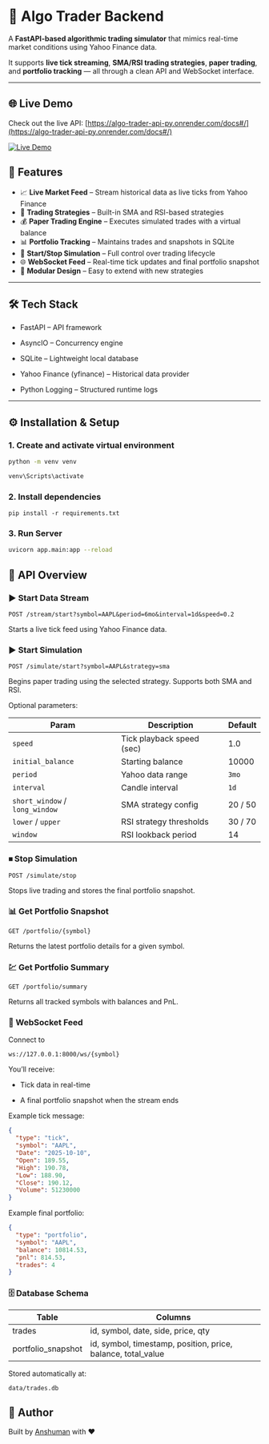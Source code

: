 # 🧠 Algo Trader Backend

A **FastAPI-based algorithmic trading simulator** that mimics real-time market conditions using Yahoo Finance data.  

It supports **live tick streaming**, **SMA/RSI trading strategies**, **paper trading**, and **portfolio tracking** — all through a clean API and WebSocket interface.

---

## 🌐 Live Demo

Check out the live API: [https://algo-trader-api-py.onrender.com/docs#/](https://algo-trader-api-py.onrender.com/docs#/)

[![Live Demo](https://img.shields.io/badge/-LIVE_DEMO-2ea44f?style=for-the-badge)](https://algo-trader-api-py.onrender.com/docs#/)

## 🚀 Features

- 📈 **Live Market Feed** – Stream historical data as live ticks from Yahoo Finance  
- 🤖 **Trading Strategies** – Built-in SMA and RSI-based strategies  
- 💰 **Paper Trading Engine** – Executes simulated trades with a virtual balance  
- 📊 **Portfolio Tracking** – Maintains trades and snapshots in SQLite  
- 🔄 **Start/Stop Simulation** – Full control over trading lifecycle  
- 🌐 **WebSocket Feed** – Real-time tick updates and final portfolio snapshot  
- 🧩 **Modular Design** – Easy to extend with new strategies

---

## 🛠️ Tech Stack

- FastAPI – API framework

- AsyncIO – Concurrency engine

- SQLite – Lightweight local database

- Yahoo Finance (yfinance) – Historical data provider

- Python Logging – Structured runtime logs
---

## ⚙️ Installation & Setup

### 1. Create and activate virtual environment
```bash
python -m venv venv

venv\Scripts\activate
```
### 2. Install dependencies
```
pip install -r requirements.txt
````
### 3. Run Server

```bash
uvicorn app.main:app --reload
```

## 📡 API Overview
### ▶️ Start Data Stream
```
POST /stream/start?symbol=AAPL&period=6mo&interval=1d&speed=0.2
```
Starts a live tick feed using Yahoo Finance data.
### ▶️ Start Simulation

```
POST /simulate/start?symbol=AAPL&strategy=sma
```
Begins paper trading using the selected strategy.
Supports both SMA and RSI.

Optional parameters:

| Param                          | Description               | Default |
| ------------------------------ | ------------------------- | ------- |
| `speed`                        | Tick playback speed (sec) | 1.0     |
| `initial_balance`              | Starting balance          | 10000   |
| `period`                       | Yahoo data range          | `3mo`   |
| `interval`                     | Candle interval           | `1d`    |
| `short_window` / `long_window` | SMA strategy config       | 20 / 50 |
| `lower` / `upper`              | RSI strategy thresholds   | 30 / 70 |
| `window`                       | RSI lookback period       | 14      |


### ⏹ Stop Simulation
```
POST /simulate/stop
```
Stops live trading and stores the final portfolio snapshot.

### 📊 Get Portfolio Snapshot
```
GET /portfolio/{symbol}
```
Returns the latest portfolio details for a given symbol.

### 💹 Get Portfolio Summary
```
GET /portfolio/summary
```
Returns all tracked symbols with balances and PnL.

### 🔌 WebSocket Feed

Connect to
```
ws://127.0.0.1:8000/ws/{symbol}
```
You’ll receive:

 - Tick data in real-time

 - A final portfolio snapshot when the stream ends

Example tick message:
```json
{
  "type": "tick",
  "symbol": "AAPL",
  "Date": "2025-10-10",
  "Open": 189.55,
  "High": 190.78,
  "Low": 188.90,
  "Close": 190.12,
  "Volume": 51230000
}
```
Example final portfolio:

```json
{
  "type": "portfolio",
  "symbol": "AAPL",
  "balance": 10814.53,
  "pnl": 814.53,
  "trades": 4
}
```

### 🗄 Database Schema
|Table	|Columns
|-------|----------|
|trades	|id, symbol, date, side, price, qty
|portfolio_snapshot	|id, symbol, timestamp, position, price, balance, total_value

Stored automatically at:
```
data/trades.db
```

## 🧠 Author

Built by [Anshuman](https://github.com/anshumanSathua) with ❤️
